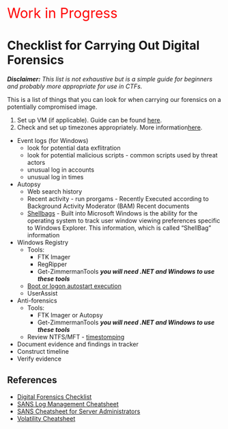 <span style="color:red; font-size:32px">Work in Progress</span>

# Checklist for Carrying Out Digital Forensics

<em>**Disclaimer:** This list is not exhaustive but is a simple guide for beginners and probably more appropriate for use in CTFs.</em>

This is a list of things that you can look for when carrying our forensics on a potentially compromised image.

1. Set up VM (if applicable). Guide can be found [here](https://github.com/dbak5/BeginnerCybersecurityGuides/blob/main/DigitalForensics/VirtualMachineSetUp.md).
2. Check and set up timezones appropriately. More information[here](https://github.com/dbak5/BeginnerCybersecurityGuides/blob/main/DigitalForensics/TimeZones.md).

- Event logs (for Windows)
  - look for potential data exflitration
  - look for potential malicious scripts - common scripts used by threat actors
  - unusual log in accounts
  - unusual log in times
- Autopsy
  - Web search history
  - Recent activity - run prorgams - Recently Executed according to Background Activity Moderator (BAM)
    Recent documents
  - [Shellbags](https://www.sciencedirect.com/science/article/pii/S1742287609000413#:~:text=Built%20into%20Microsoft%20Windows%20is,in%20the%20Windows%20Operating%20System) - Built into Microsoft Windows is the ability for the operating system to track user window viewing preferences specific to Windows Explorer. This information, which is called “ShellBag” information
- Windows Registry
  - Tools:
    - FTK Imager
    - RegRipper
    - Get-ZimmermanTools **_you will need .NET and Windows to use these tools_**
  - [Boot or logon autostart execution](https://attack.mitre.org/techniques/T1547/001/)
  - UserAssist
- Anti-forensics
  - Tools:
    - FTK Imager or Autopsy
    - Get-ZimmermanTools **_you will need .NET and Windows to use these tools_**
  - Review NTFS/MFT - [timestomping](https://attack.mitre.org/techniques/T1070/006/)
- Document evidence and findings in tracker
- Construct timeline
- Verify evidence

## References

- [Digital Forensics Checklist](https://hackforlab.com/digital-forensic-checklist/)
- [SANS Log Management Cheatsheet](https://www.sans.org/brochure/course/log-management-in-depth/6?msc=Cheat+Sheet+Blog)
- [SANS Cheatsheet for Server Administrators](https://zeltser.com/media/docs/security-incident-survey-cheat-sheet.pdf?msc=Cheat+Sheet+Blog)
- [Volatility Cheatsheet](https://book.hacktricks.xyz/generic-methodologies-and-resources/basic-forensic-methodology/memory-dump-analysis/volatility-cheatsheet)
